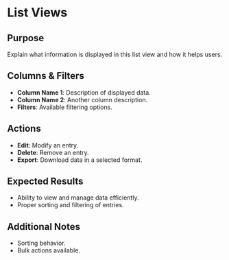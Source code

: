 # List Views

## Purpose
Explain what information is displayed in this list view and how it helps users.

## Columns & Filters
- **Column Name 1**: Description of displayed data.
- **Column Name 2**: Another column description.
- **Filters**: Available filtering options.

## Actions
- **Edit**: Modify an entry.
- **Delete**: Remove an entry.
- **Export**: Download data in a selected format.

## Expected Results
- Ability to view and manage data efficiently.
- Proper sorting and filtering of entries.

## Additional Notes
- Sorting behavior.
- Bulk actions available.
